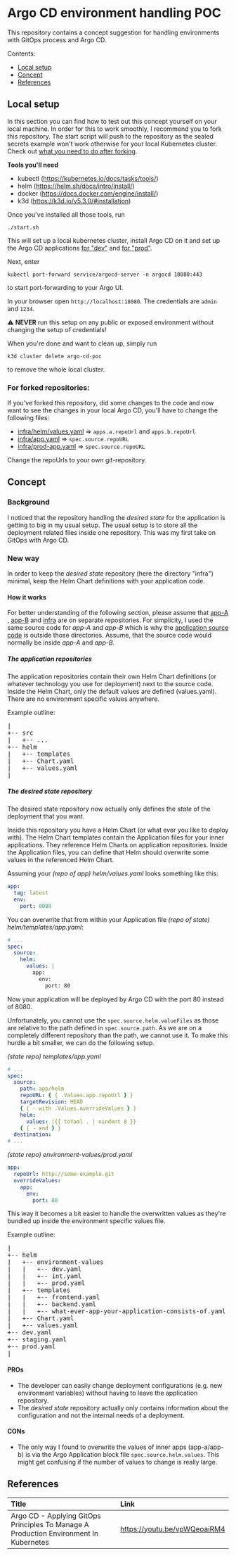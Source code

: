 # Argo CD environment handling POC

This repository contains a concept suggestion for handling environments with GitOps
process and Argo CD.

Contents:

- [Local setup](#local-setup)
- [Concept](#concept)
- [References](#references)

## Local setup

In this section you can find how to test out this concept yourself on your local
machine.
In order for this to work smoothly, I recommend you to fork this repository. The start script will push to the repository as the sealed secrets example won't work otherwise for your local Kubernetes cluster. Check out [what you need to do after forking](#for-forked-repositories).

**Tools you'll need**

- kubectl (https://kubernetes.io/docs/tasks/tools/)
- helm (https://helm.sh/docs/intro/install/)
- docker (https://docs.docker.com/engine/install/)
- k3d (https://k3d.io/v5.3.0/#installation)

Once you've installed all those tools, run

```shell
./start.sh
```

This will set up a local kubernetes cluster, install Argo CD on it and set up the
Argo CD applications [for "dev"](infra/app.yaml)
and [for "prod"](infra/app.yaml).

Next, enter

```shell
kubectl port-forward service/argocd-server -n argocd 18080:443
```

to start port-forwarding to your Argo UI.

In your browser open `http://localhost:18080`. The credentials are `admin`
and `1234`.

:warning: **NEVER** run this setup on any public or exposed environment without
changing the setup of credentials!

When you're done and want to clean up, simply run

```shell
k3d cluster delete argo-cd-poc
```

to remove the whole local cluster.

### For forked repositories:

If you've forked this repository, did some changes to the code and now want to see
the changes in your local Argo CD, you'll have to change the following files:

- [infra/helm/values.yaml](infra/helm/values.yaml) => `apps.a.repoUrl`
  and `apps.b.repoUrl`
- [infra/app.yaml](infra/application-dev.yaml) => `spec.source.repoURL`
- [infra/prod-app.yaml](infra/application-prod.yaml) => `spec.source.repoURL`

Change the repoUrls to your own git-repository.

## Concept

### Background

I noticed that the repository handling the _desired state_ for the application is
getting to big in my usual setup. The usual setup is to store all the deployment
related files inside one repository. This was my first take on GitOps with Argo CD.

### New way

In order to keep the _desired state_ repository (here the directory "infra")
minimal, keep the Helm Chart definitions with your application code.

#### How it works

For better understanding of the following section, please assume that [app-A](app-A)
, [app-B](app-B) and [infra](infra) are on separate repositories. For simplicity, I
used the same source code for _app-A_ and _app-B_ which is why
the [application source code](common-src) is outside those directories. Assume, that
the source code would normally be inside _app-A_ and _app-B_.

##### The application repositories

The application repositories contain their own Helm Chart definitions (or whatever
technology you use for deployment) next to the source code. Inside the Helm Chart,
only the default values are defined (values.yaml). There are no environment specific
values anywhere.

Example outline:
<pre>
|
+-- src
|   +-- ...
+-- helm
|   +-- templates
|   +-- Chart.yaml
|   +-- values.yaml
|
</pre>

##### The desired state repository

The desired state repository now actually only defines the _state_ of the deployment
that you want.

Inside this repository you have a Helm Chart (or what ever you like to deploy with).
The Helm Chart templates contain the Application files for your inner applications.
They reference Helm Charts on application repositories. Inside the Application files,
you can define that Helm should overwrite some values in the referenced Helm Chart.

Assuming your _(repo of app) helm/values.yaml_ looks something like this:

```yaml
app:
  tag: latest
  env:
    port: 8080
```

You can overwrite that from within your Application file _(repo of state)
helm/templates/app.yaml_:

```yaml
# ...
spec:
  source:
    helm:
      values: |
        app:
          env:
            port: 80
```

Now your application will be deployed by Argo CD with the port 80 instead of 8080.

Unfortunately, you cannot use the `spec.source.helm.valueFiles` as those are relative
to the path defined in `spec.source.path`. As we are on a completely different
repository than the path, we cannot use it. To make this hurdle a bit smaller, we can
do the following setup.

_(state repo) templates/app.yaml_

```yaml
# ...
spec:
  source:
    path: app/helm
    repoURL: { { .Values.app.repoUrl } }
    targetRevision: HEAD
    { { - with .Values.overrideValues } }
    helm:
      values: |{{ toYaml . | nindent 8 }}
    { { - end } }
  destination:
# ...
```

_(state repo) environment-values/prod.yaml_

```yaml
app:
  repoUrl: http://some-example.git
  overrideValues:
    app:
      env:
        port: 80
```

This way it becomes a bit easier to handle the overwritten values as they're bundled
up inside the environment specific values file.

Example outline:
<pre>
|
+-- helm
|   +-- environment-values
|   |   +-- dev.yaml
|   |   +-- int.yaml
|   |   +-- prod.yaml
|   +-- templates
|   |   +-- frontend.yaml
|   |   +-- backend.yaml
|   |   +-- what-ever-app-your-application-consists-of.yaml
|   +-- Chart.yaml
|   +-- values.yaml
+-- dev.yaml
+-- staging.yaml
+-- prod.yaml
|
</pre>

#### PROs

- The developer can easily change deployment configurations (e.g. new environment
  variables) without having to leave the application repository.
- The _desired state_ repository actually only contains information about the
  configuration and not the internal needs of a deployment.

#### CONs

- The only way I found to overwrite the values of inner apps (app-a/app-b) is via the
  Argo Application block file `spec.source.helm.values`. This might get confusing if
  the number of values to change is really large.

## References

| Title                                                                                 | Link                         |
|:--------------------------------------------------------------------------------------|:-----------------------------|
| Argo CD - Applying GitOps Principles To Manage A Production Environment In Kubernetes | https://youtu.be/vpWQeoaiRM4 |
